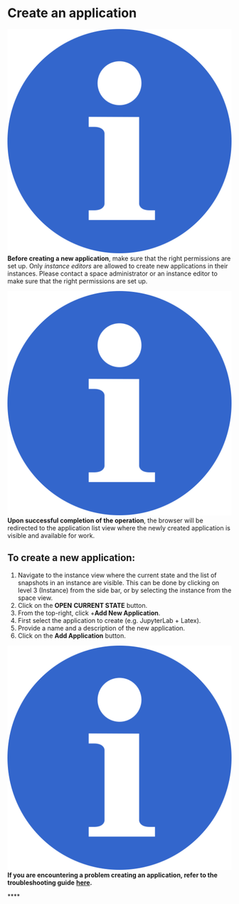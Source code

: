 # Create an application

![](../../.gitbook/assets/info_simple.svg.png)**Before creating a new application**, make sure that the right permissions are set up. Only _instance editors_ are allowed to create new applications in their instances. Please contact a space administrator or an instance editor to make sure that the right permissions are set up.

![](../../.gitbook/assets/info_simple.svg.png)**Upon successful completion of the operation**, the browser will be redirected to the application list view where the newly created application is visible and available for work.

## To create a new application:

1. Navigate to the instance view where the current state and the list of snapshots in an instance are visible. This can be done by clicking on level 3 \(Instance\) from the side bar, or by selecting the instance from the space view. 
2. Click on the **OPEN** **CURRENT STATE** button. 
3. From the top-right, click +**Add New Application**. 
4. First select the application to create \(e.g. JupyterLab + Latex\). 
5. Provide a name and a description of the new application. 
6. Click on the **Add Application** button.



![](../../.gitbook/assets/info_simple.svg.png)**If you are encountering a problem creating an application, refer to the troubleshooting guide** [**here**](../../troubleshooting/application-issues/cannot-create-an-application.md)**.**

  


\*\*\*\*

